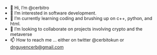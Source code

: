 - 👋 Hi, I’m @cerbitro
- 👀 I’m interested in software development.
- 🌱 I’m currently learning coding and brushing up on c++, python, and html.
- 💞️ I’m looking to collaborate on projects involving crypto and the metaverse
- 📫 How to reach me ... either on twitter @cerbitokun or dnguyencerb@gmail.com

<!---
cerbitro/cerbitro is a ✨ special ✨ repository because its `README.md` (this file) appears on your GitHub profile.
You can click the Preview link to take a look at your changes.
--->

